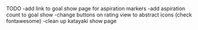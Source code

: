 TODO
-add link to goal  show page for  aspiration markers
-add aspiration count to goal show
-change buttons on rating view to abstract icons (check fontawesome)
-clean up katayaki show page
